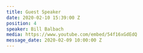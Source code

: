 ```yaml
---
title: Guest Speaker
date: 2020-02-10 15:39:00 Z
position: 4
speaker: Bill Balbach
media: https://www.youtube.com/embed/54f16xGdEdQ
message_date: 2020-02-09 10:00:00 Z
---
```


